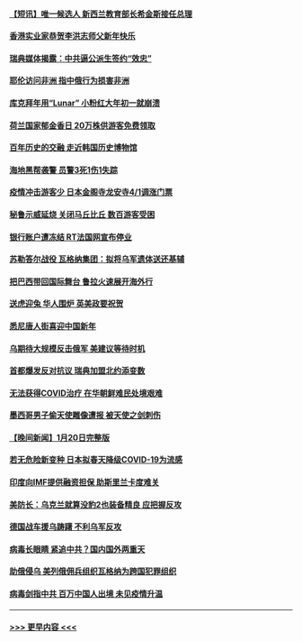 #### [【短讯】唯一候选人 新西兰教育部长希金斯接任总理](../pages/prog202/a103631714.md?t=01230645) 
#### [香港实业家恭贺李洪志师父新年快乐](../pages/prog202/a103631717.md?t=01230645) 
#### [瑞典媒体揭露：中共逼公派生签约“效忠”](../pages/prog202/a103631718.md?t=01230645) 
#### [耶伦访问非洲 指中俄行为损害非洲](../pages/prog202/a103631716.md?t=01230645) 
#### [库克拜年用“Lunar” 小粉红大年初一就崩溃](../pages/prog202/a103631695.md?t=01230645) 
#### [荷兰国家郁金香日 20万株供游客免费领取](../pages/prog202/a103631732.md?t=01230645) 
#### [百年历史的交融 走近韩国历史博物馆](../pages/prog202/a103631721.md?t=01230645) 
#### [海地黑帮袭警 员警3死1伤1失踪](../pages/prog202/a103631204.md?t=01230645) 
#### [疫情冲击游客少 日本金阁寺龙安寺4/1调涨门票](../pages/prog202/a103631158.md?t=01230645) 
#### [秘鲁示威延烧 关闭马丘比丘 数百游客受困](../pages/prog202/a103631148.md?t=01230645) 
#### [银行账户遭冻结 RT法国网宣布停业](../pages/prog202/a103631141.md?t=01230645) 
#### [苏勒答尔战役 瓦格纳集团：拟将乌军遗体送还基辅](../pages/prog202/a103631134.md?t=01230645) 
#### [把巴西带回国际舞台 鲁拉火速展开海外行](../pages/prog202/a103631127.md?t=01230645) 
#### [送虎迎兔 华人围炉 英美政要祝贺](../pages/prog202/a103630885.md?t=01230645) 
#### [悉尼唐人街喜迎中国新年](../pages/prog202/a103630884.md?t=01230645) 
#### [乌期待大规模反击俄军 美建议等待时机](../pages/prog202/a103630997.md?t=01230645) 
#### [首都爆发反对抗议 瑞典加盟北约添变数](../pages/prog202/a103630998.md?t=01230645) 
#### [无法获得COVID治疗 在华朝鲜难民处境艰难](../pages/prog202/a103630767.md?t=01230645) 
#### [墨西哥男子偷天使雕像遭报 被天使之剑刺伤](../pages/prog202/a103630762.md?t=01230645) 
#### [【晚间新闻】1月20日完整版](../pages/prog202/a103630699.md?t=01230645) 
#### [若无危险新变种 日本拟春天降级COVID-19为流感](../pages/prog202/a103630730.md?t=01230645) 
#### [印度向IMF提供融资担保 助斯里兰卡度难关](../pages/prog202/a103630453.md?t=01230645) 
#### [美防长：乌克兰就算没豹2也装备精良 应把握反攻](../pages/prog202/a103630448.md?t=01230645) 
#### [德国战车援乌踌躇 不利乌军反攻](../pages/prog202/a103630438.md?t=01230645) 
#### [病毒长眼睛 紧追中共？国内国外两重天](../pages/prog202/a103630374.md?t=01230645) 
#### [助俄侵乌 美列俄佣兵组织瓦格纳为跨国犯罪组织](../pages/prog202/a103630373.md?t=01230645) 
#### [病毒剑指中共 百万中国人出境 未见疫情升温](../pages/prog202/a103630370.md?t=01230645) 

----
#### [ >>> 更早内容 <<< ](../indexes/prog202-earlier.md)
